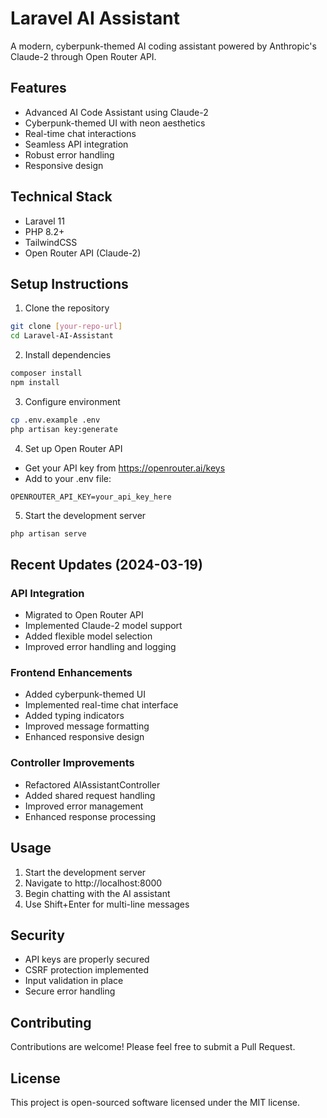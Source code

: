# Laravel AI Assistant

A modern, cyberpunk-themed AI coding assistant powered by Anthropic's Claude-2 through Open Router API.

## Features

- Advanced AI Code Assistant using Claude-2
- Cyberpunk-themed UI with neon aesthetics
- Real-time chat interactions
- Seamless API integration
- Robust error handling
- Responsive design

## Technical Stack

- Laravel 11
- PHP 8.2+
- TailwindCSS
- Open Router API (Claude-2)

## Setup Instructions

1. Clone the repository
```bash
git clone [your-repo-url]
cd Laravel-AI-Assistant
```

2. Install dependencies
```bash
composer install
npm install
```

3. Configure environment
```bash
cp .env.example .env
php artisan key:generate
```

4. Set up Open Router API
- Get your API key from https://openrouter.ai/keys
- Add to your .env file:
```
OPENROUTER_API_KEY=your_api_key_here
```

5. Start the development server
```bash
php artisan serve
```

## Recent Updates (2024-03-19)

### API Integration
- Migrated to Open Router API
- Implemented Claude-2 model support
- Added flexible model selection
- Improved error handling and logging

### Frontend Enhancements
- Added cyberpunk-themed UI
- Implemented real-time chat interface
- Added typing indicators
- Improved message formatting
- Enhanced responsive design

### Controller Improvements
- Refactored AIAssistantController
- Added shared request handling
- Improved error management
- Enhanced response processing

## Usage

1. Start the development server
2. Navigate to http://localhost:8000
3. Begin chatting with the AI assistant
4. Use Shift+Enter for multi-line messages

## Security

- API keys are properly secured
- CSRF protection implemented
- Input validation in place
- Secure error handling

## Contributing

Contributions are welcome! Please feel free to submit a Pull Request.

## License

This project is open-sourced software licensed under the MIT license.
